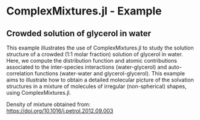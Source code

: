 # ComplexMixtures.jl - Example

## Crowded solution of glycerol in water

This example illustrates the use of ComplexMixtures.jl to study the solution structure of a crowded (1:1 molar fraction) solution of glycerol in water. Here, we compute the distribution function and atomic contributions associated to the inter-species interactions (water-glycerol) and auto-correlation functions (water-water and glycerol-glycerol). This example aims to illustrate how to obtain a detailed molecular picture of the solvation structures in a mixture of molecules of irregular (non-spherical) shapes, using ComplexMixtures.jl.

Density of mixture obtained from: https://doi.org/10.1016/j.petrol.2012.09.003




